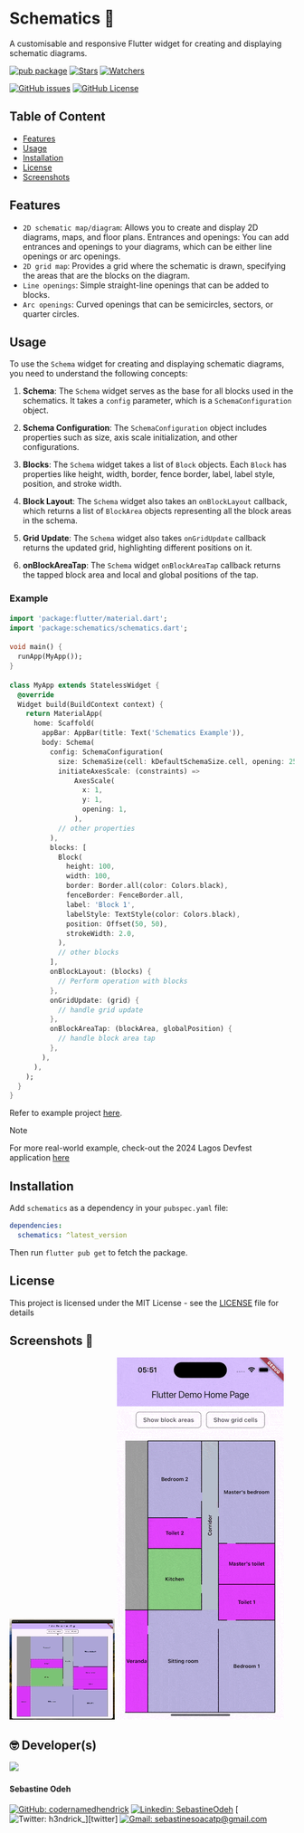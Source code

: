 # Schematics 📐

A customisable and responsive Flutter widget for creating and displaying schematic diagrams.

[![pub package](https://img.shields.io/pub/v/schematics.svg?label=Version&style=flat)][pub]
[![Stars](https://img.shields.io/github/stars/codernamedhendrick/schematics?label=Stars&style=flat)][repo]
[![Watchers](https://img.shields.io/github/watchers/codernamedhendrick/schematics?label=Watchers&style=flat)][repo]

[![GitHub issues](https://img.shields.io/github/issues/codernamedhendrick/schematics?label=Issues&style=flat)][issues]
[![GitHub License](https://img.shields.io/github/license/codernamedhendrick/schematics?label=Licence&style=flat)][license]

## Table of Content

- [Features](#features)
- [Usage](#usage)
- [Installation](#installation)
- [License](#license)
- [Screenshots](#screenshots-)

## Features

- `2D schematic map/diagram`: Allows you to create and display 2D diagrams, maps, and floor plans.
  Entrances and openings: You can add entrances and openings to your diagrams, which can be either
  line openings or arc openings.
- `2D grid map`: Provides a grid where the schematic is drawn, specifying the areas that are the
  blocks on the diagram.
- `Line openings`: Simple straight-line openings that can be added to blocks.
- `Arc openings`: Curved openings that can be semicircles, sectors, or quarter circles.

## Usage

To use the `Schema` widget for creating and displaying schematic diagrams, you need to understand
the following
concepts:

1. **Schema**: The `Schema` widget serves as the base for all blocks used in the schematics. It
   takes a `config` parameter, which is a `SchemaConfiguration` object.

2. **Schema Configuration**: The `SchemaConfiguration` object includes properties such as size, axis
   scale initialization, and other configurations.

3. **Blocks**: The `Schema` widget takes a list of `Block` objects. Each `Block` has properties like
   height, width, border, fence border, label, label style, position, and stroke width.

4. **Block Layout**: The `Schema` widget also takes an `onBlockLayout` callback, which returns a
   list of `BlockArea` objects representing all the block areas in the schema.

5. **Grid Update**: The `Schema` widget also takes `onGridUpdate` callback returns the updated grid,
   highlighting different positions on it.

6. **onBlockAreaTap**: The `Schema` widget `onBlockAreaTap` callback returns the tapped block area
   and local and global positions of the tap.

### Example

```dart
import 'package:flutter/material.dart';
import 'package:schematics/schematics.dart';

void main() {
  runApp(MyApp());
}

class MyApp extends StatelessWidget {
  @override
  Widget build(BuildContext context) {
    return MaterialApp(
      home: Scaffold(
        appBar: AppBar(title: Text('Schematics Example')),
        body: Schema(
          config: SchemaConfiguration(
            size: SchemaSize(cell: kDefaultSchemaSize.cell, opening: 25),
            initiateAxesScale: (constraints) =>
                AxesScale(
                  x: 1,
                  y: 1,
                  opening: 1,
                ),
            // other properties
          ),
          blocks: [
            Block(
              height: 100,
              width: 100,
              border: Border.all(color: Colors.black),
              fenceBorder: FenceBorder.all,
              label: 'Block 1',
              labelStyle: TextStyle(color: Colors.black),
              position: Offset(50, 50),
              strokeWidth: 2.0,
            ),
            // other blocks
          ],
          onBlockLayout: (blocks) {
            // Perform operation with blocks
          },
          onGridUpdate: (grid) {
            // handle grid update
          },
          onBlockAreaTap: (blockArea, globalPosition) {
            // handle block area tap
          },
        ),
      ),
    );
  }
}
```

Refer to example project [here](https://github.com/CoderNamedHendrick/schematics/tree/main/example).

> [!NOTE]
> For more real-world example, check-out the 2024 Lagos Devfest
> application [here](https://github.com/GDG-W/cave/blob/dev/packages/conferenceapp/lib/src/features/more/presentation/screens/venue_map.dart)

## Installation

Add `schematics` as a dependency in your `pubspec.yaml` file:

```yaml
dependencies:
  schematics: ^latest_version
```

Then run `flutter pub get` to fetch the package.

## License

This project is licensed under the MIT License - see the [LICENSE](LICENSE) file for details

## Screenshots 📱

![desktop screenshot/record of schematics](screenshots/desktop_view.gif)
![mobile screenshot/record of schematics](screenshots/mobile_view.gif)

## 🤓 Developer(s)

[<img src="https://github.com/CoderNamedHendrick.png" width="180" />](https://github.com/CoderNamedHendrick)

#### **Sebastine Odeh**

[![GitHub: codernamedhendrick](https://img.shields.io/badge/codernamedhendrick-EFF7F6?logo=GitHub&logoColor=333&link=https://www.github.com/codernamedhendrick)][github]
[![Linkedin: SebastineOdeh](https://img.shields.io/badge/SebastineOdeh-EFF7F6?logo=LinkedIn&logoColor=blue&link=https://www.linkedin.com/in/sebastine-odeh-1081a318b/)][linkedin]
[![Twitter: h3ndrick_](https://img.shields.io/badge/h3ndrick__-EFF7F6?logo=X&logoColor=333&link=https://x.com/H3ndrick_)][twitter]
[![Gmail: sebastinesoacatp@gmail.com](https://img.shields.io/badge/sebastinesoacatp@gmail.com-EFF7F6?logo=Gmail&link=mailto:sebastinesoacatp@gmail.com)][gmail]

[pub]: https://pub.dev/packages/schematics

[repo]: https://github.com/CoderNamedHendrick/schematics

[issues]: https://github.com/CoderNamedHendrick/schematics/issues

[license]: https://github.com/CoderNamedHendrick/schematics/blob/main/LICENSE

[github]: https://www.github.com/codernamedhendrick

[linkedin]: https://www.linkedin.com/in/sebastine-odeh-1081a318b

[twitter]: https://x.com/H3ndrick_

[gmail]: mailto:sebastinesoacatp@gmail.com
